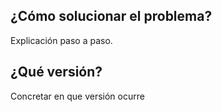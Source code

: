 ## ¿Cómo solucionar el problema?
Explicación paso a paso.
## ¿Qué versión?
Concretar en que versión ocurre
